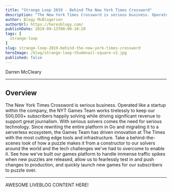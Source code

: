 ```yaml
---
title: "Strange Loop 2019 - Behind The New York Times Crossword"
description: "The New York Times Crossword is serious business. Operated like a startup within the company, the NYT Games Team works tirelessly to keep our 500,000+ subscribers happily solving while driving significant revenue to support great journalism. With serious solvers comes the need for serious technology. Since rewriting the entire platform in Go and migrating it to a serverless ecosystem, the Games Team has driven innovation at The Times with the most cutting edge tools and infrastructure. Take a behind-the-scenes look of how a puzzle makes it from a constructor to our solvers around the world and the tech challenges we've had to overcome to enable it. See how we've built our games platform to handle immense traffic spikes when new puzzles are released, allow us to fearlessly test in and push changes to production, and quickly launch new games for our subscribers to puzzle over."
author: Blogy McBlogerson
authorUrl: https://heresblogy.com/
publishDate: 2019-09-13T00:00-10:20
tags: [
  strange-loop
]
slug: strange-loop-2019-behind-the-new-york-times-crossword
heroImage: /blog/strange-loop-thumbnail-square-v2.jpg
published: false
---
```


<div class="container p-0 liveblog-presenters">
  <div class="row m-0">
      <p class=" mr-12 m-0">
        <span class="liveblog-presenters__name">Darren McCleary</span>
        <a href="https://twitter.com/darren_out" target="_blank" title="Twitter"><i class="fa fa-twitter pr-2"></i></a>
      </p>
  </div>
</div>

---

## Overview

The New York Times Crossword is serious business. Operated like a startup within the company, the NYT Games Team works tirelessly to keep our 500,000+ subscribers happily solving while driving significant revenue to support great journalism. With serious solvers comes the need for serious technology. Since rewriting the entire platform in Go and migrating it to a serverless ecosystem, the Games Team has driven innovation at The Times with the most cutting edge tools and infrastructure. Take a behind-the-scenes look of how a puzzle makes it from a constructor to our solvers around the world and the tech challenges we've had to overcome to enable it. See how we've built our games platform to handle immense traffic spikes when new puzzles are released, allow us to fearlessly test in and push changes to production, and quickly launch new games for our subscribers to puzzle over.

---

AWESOME LIVEBLOG CONTENT HERE!

<!-- Note on images
  Images (e.g. my_image.jpg) should be put in the `website/static/blog/strange-loop-2019` directory, with the path to the image in your post being `/blog/strange-loop-2019/my_image.jpg`. If you'd rather host the images somewhere else for ease of use, that's fine too.

  Please also try to keep your images to a reasonable size by:
    - Using JPEG compression, unless image is mostly solid color 
    - JPEG compression set between 60%-80%
    - Resizing the image to be no wider then 750px
    - If PNG, use a tool like ImageOptim (https://imageoptim.com/mac) to optimize the file size

  I suggest re-sizing and compressing all the images in one batch as a last step.
-->  
